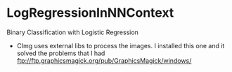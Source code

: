 # LogRegressionInNNContext
Binary Classification with Logistic Regression

- CImg uses external libs to process the images. I installed this one and it solved the problems that I had ftp://ftp.graphicsmagick.org/pub/GraphicsMagick/windows/
